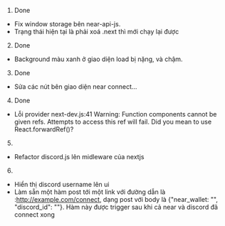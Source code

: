 1. Done

- Fix window storage bên near-api-js.
- Trạng thái hiện tại là phải xoá .next thì mới chạy lại được

2. Done

- Background màu xanh ở giao diện load bị nặng, và chậm.

3. Done

- Sửa các nút bên giao diện near connect...

4. Done

- Lỗi provider next-dev.js:41 Warning: Function components cannot be given refs. Attempts to access this ref will fail. Did you mean to use React.forwardRef()?

5.

- Refactor discord.js lên midleware của nextjs

6.

- Hiển thị discord username lên ui
- Làm sẵn một hàm post tới một link với đường dẫn là :http://example.com/connect, dạng post với body là {"near_wallet: "", "discord_id": ""}. Hàm này được trigger sau khi cả near và discord đã connect xong
